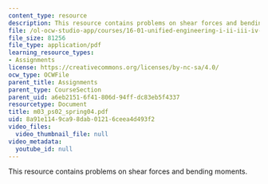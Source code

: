 ```yaml
---
content_type: resource
description: This resource contains problems on shear forces and bending moments.
file: /ol-ocw-studio-app/courses/16-01-unified-engineering-i-ii-iii-iv-fall-2005-spring-2006/8a91e1149ca98dab01216ceea4d493f2_m03_ps02_spring04.pdf
file_size: 81256
file_type: application/pdf
learning_resource_types:
- Assignments
license: https://creativecommons.org/licenses/by-nc-sa/4.0/
ocw_type: OCWFile
parent_title: Assignments
parent_type: CourseSection
parent_uid: a6eb2151-6f41-806d-94ff-dc83eb5f4337
resourcetype: Document
title: m03_ps02_spring04.pdf
uid: 8a91e114-9ca9-8dab-0121-6ceea4d493f2
video_files:
  video_thumbnail_file: null
video_metadata:
  youtube_id: null
---
```

This resource contains problems on shear forces and bending moments.